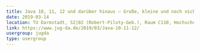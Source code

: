```yaml
---
title: Java 10, 11, 12 und darüber hinaus – Große, kleine und noch nicht bestätigte Features (Michael Vitz)
date: 2019-03-14
location: TU Darmstadt, S2|02 (Robert-Piloty-Geb.), Raum C110, Hochschulstr. 10, 64289 Darmstadt
link: https://www.jug-da.de/2019/03/Java-10-11-12/
usergroup: jugda
type: usergroup
---
```

